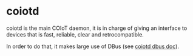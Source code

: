 # coiotd

coiotd is the main COIoT daemon, it is in charge of giving an interface to devices that is fast,
reliable, clear and retrocompatible.

In order to do that, it makes large use of DBus (see [coiotd dbus doc](doc/dbus.md)).
